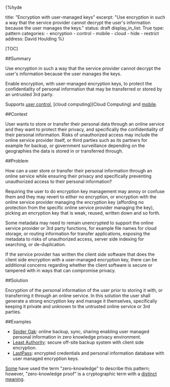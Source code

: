 {%hyde

title: "Encryption with user-managed keys"
excerpt: "Use encryption in such a way that the service provider cannot decrypt the user's information because the user manages the keys."
status: draft
display_in_list: True
type: pattern
categories:
    - encryption
    - control
    - mobile
    - cloud
    - hide
    - restrict
address: David Houlding
%}

[TOC]

<!--###[Also Known As]-->
<!-- All other names the pattern is known by.-->



##Summary
<!-- One short paragraph summarising the pattern.-->

Use encryption in such a way that the service provider cannot decrypt the user's information because the user manages the keys.

<!--intent-->
Enable encryption, with user-managed encryption keys, to protect the confidentiality of personal information that may be transferred or stored by an untrusted 3rd party.

Supports [user control](User-control), [cloud computing](Cloud Computing) and [mobile](Mobile).

##Context
<!-- The situations in which the pattern may apply.-->

User wants to store or transfer their personal data through an online service and they want to protect their privacy, and specifically the confidentiality of their personal information. Risks of unauthorized access may include the online service provider itself, or third parties such as its partners for example for backup, or government surveillance depending on the geographies the data is stored in or transferred through. 

##Problem
<!-- The problem a pattern addresses, including a list of forces describing why a problem might be difficult to solve.-->

How can a user store or transfer their personal information through an online service while ensuring their privacy and specifically preventing unauthorized access to their personal information?

<!--forces/concerns-->
Requiring the user to do encryption key management may annoy or confuse them and they may revert to either no encryption, or encryption with the online service provider managing the encryption key (affording no protection from the specific online service provider managing the key), picking an encryption key that is weak, reused, written down and so forth. 

Some metadata may need to remain unencrypted to support the online service provider or 3rd party functions, for example file names for cloud storage, or routing information for transfer applications, exposing the metadata to risks of unauthorized access, server side indexing for searching, or de-duplication. 

If the service provider has written the client side software that does the client side encryption with a user-managed encryption key, there can be additional concerns regarding whether the client software is secure or tampered with in ways that can compromise privacy.

##Solution
<!-- A concise description of how the pattern addresses the problem.-->

Encryption of the personal information of the user prior to storing it with, or transferring it through an online service. In this solution the user shall generate a strong encryption key and manage it themselves, specifically keeping it private and unknown to the untrusted online service or 3rd parties.

<!--###[Structure]-->
<!--A detailed specification of the structural aspects of the pattern. A class diagram if applicable.-->



<!--###[Implementation]-->
<!--Guidelines for implementing the pattern; code fragments; suggested PETS; policy fragments.-->



<!--##Consequences-->
<!--The advantages (benefits) and disadvantages (liabilities) of applying the pattern.-->



<!--###[Constraints]-->
<!-- limitations as a consequence of applying the pattern.-->



##Examples
<!--Motivational example to see how the pattern is applied.-->

* [Spider Oak](https://spideroak.com/): online backup, sync, sharing enabling user managed personal information in zero knowledge privacy environment.
* [Least Authority](https://leastauthority.com/): secure off-site backup system with client side encryption.
* [LastPass](https://lastpass.com/): encrypted credentials and personal information database with user managed encryption keys.

[Some](http://zeroknowledgeprivacy.org/) have used the term "zero-knowledge" to describe this pattern; however, "zero-knowledge proof" is a cryptographic term with a [distinct meaning](https://en.wikipedia.org/wiki/Zero-knowledge_proof).

<!--###[Known Uses]-->
<!-- Pointers to various applications of the pattern.-->



<!--##See Also-->
<!-- Any pointers to relevant information, not contained in the subfields below.-->



<!--###[Related Patterns]-->
<!-- Supporting and conflicting patterns-->



<!--###[Sources]-->
<!-- References to the original source of the pattern.-->



<!--##General Comments-->
<!-- Separate discussion on the pattern.-->



<!--##Tags-->
<!-- User definable descriptors for additional correlation.-->


